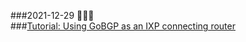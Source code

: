 ###2021-12-29  🚀🚀🚀  
###[Tutorial: Using GoBGP as an IXP connecting router](https://docplayer.net/38651947-Tutorial-using-gobgp-as-an-ixp-connecting-router.html)  
